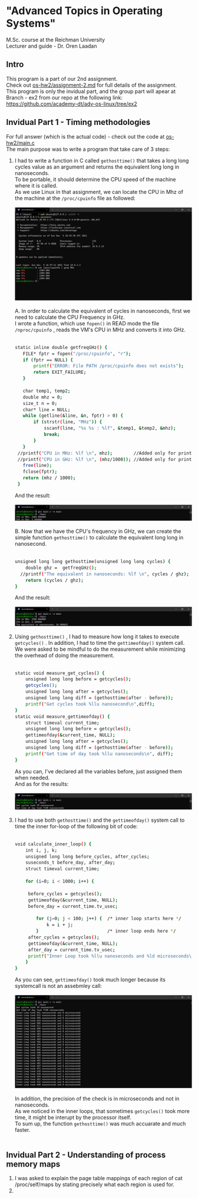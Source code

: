 # "Advanced Topics in Operating Systems" 
 M.Sc. course at the Reichman University <br/>
 Lecturer and guide - Dr. Oren Laadan <br/>
## Intro

This program is a part of our 2nd assignment. <br/>
Check out <a href="https://github.com/GlaiChen/os-hw2/blob/main/assignment-2.md">os-hw2/assignment-2.md</a> for full details of the assignment. <br/>
This program is only the invidual part, and the group part will apear at Branch - ex2 from our repo at the following link: <br/>https://github.com/academy-dt/adv-os-linux/tree/ex2 </br>

## Invidual Part 1 - Timing methodologies
For full answer (which is the actual code) - check out the code at <a href="https://github.com/GlaiChen/os-hw2/blob/main/main.c">os-hw2/main.c </a> <br/>
The main purpose was to write a program that take care of 3 steps:
1. I had to write a function in C called `gethosttime()`  that takes a long long cycles value as an argument and returns the equivalent long long in nanoseconds. <br/>
   To be portable, it should determine the CPU speed of the machine where it is called. <br/>
   As we use Linux in that assignment, we can locate the CPU in Mhz of the machine at the `/proc/cpuinfo` file as followed: <br/><br/>
   <img src="/images/cpu_mhz.png"> <br/><br/>
   A. In order to calculate the equivalent of cycles in nanoseconds, first we need to calculate the CPU Frequency in GHz. <br/>
      I wrote a function, which use `fopen()`  in READ mode the file `/nproc/cpuinfo` , reads the VM's CPU in MHz and converts it into GHz. <br/><br/>
      ```bash
     static inline double getfreqGHz() {
         FILE* fptr = fopen("/proc/cpuinfo", "r");   
         if (fptr == NULL) {
             printf("ERROR: File PATH /proc/cpuinfo does not exists");
             return EXIT_FAILURE;
         }

         char temp1, temp2;
         double mhz = 0;                             
         size_t n = 0;
         char* line = NULL;
         while (getline(&line, &n, fptr) > 0) {
             if (strstr(line, "MHz")) {
                 sscanf(line, "%s %s : %lf", &temp1, &temp2, &mhz);
                 break;
             }
         }
       //printf("CPU in MHz: %lf \n", mhz);        //Added only for print-debugging
       //printf("CPU in GHz: %lf \n", (mhz/1000)); //Added only for print-debugging
         free(line);
         fclose(fptr);
         return (mhz / 1000);
       }
      ```
      And the result: <br/><br/>
      <img src="/images/result_mhz_ghz.png">
      <br/><br/>
   B. Now that we have the CPU's frequency in GHz, we can create the simple function `gethosttime()` to calculate the equivalent long long in nanosecond. <br/><br/>
      ```bash
      unsigned long long gethosttime(unsigned long long cycles) {
          double ghz =  getfreqGHz();
        //printf("The equivalent in nanoseconds: %lf \n", cycles / ghz);  //Added only for print-debugging
          return (cycles / ghz);
      }
      ```
      And the result: <br/><br/>
      <img src="/images/equivalent_nanoseconds.png">
      <br/><br/>
2. Using `gethosttime()` , I had to measure how long it takes to execute `getcycles()` . In addition, I had to time the `gettimeofday()`  system call.
   We were asked to be mindful to do the measurement while minimizing the overhead of doing the measurement. <br/><br/>
   ```bash
   static void measure_get_cycles() {
       unsigned long long before = getcycles();
       getcycles();
       unsigned long long after = getcycles();
       unsigned long long diff = (gethosttime(after - before));
       printf("Get cycles took %llu nanosecond\n",diff);
   }
   static void measure_gettimeofday() {
       struct timeval current_time;
       unsigned long long before = getcycles();
       gettimeofday(&current_time, NULL);
       unsigned long long after = getcycles();
       unsigned long long diff = (gethosttime(after - before));
       printf("Get time of day took %llu nanoseconds\n", diff);
   }
   ```
   As you can, I've declared all the variables before, just assigned them when needed. <br/>
   And as for the results: <br/><br/>
   <img src="/images/get_cycles_get_timeofday.png">
   <br/><br/>
3. I had to use both `gethosttime()`  and the `gettimeofday()`  system call to time the inner for-loop of the following bit of code: <br/><br/>
   ```bash
   void calculate_inner_loop() {
       int i, j, k;
       unsigned long long before_cycles, after_cycles;
       suseconds_t before_day, after_day;
       struct timeval current_time;

       for (i=0; i < 1000; i++) {

        before_cycles = getcycles();
        gettimeofday(&current_time, NULL);
        before_day = current_time.tv_usec;

           for (j=0; j < 100; j++) {  /* inner loop starts here */
               k = i + j;  
           }                          /* inner loop ends here */
        after_cycles = getcycles();
        gettimeofday(&current_time, NULL);
        after_day = current_time.tv_usec;
        printf("Inner Loop took %llu nanoseconds and %ld microseconds\n", gethosttime(after_cycles - before_cycles), (after_day - before_day));
       }
   }
   ```
   As you can see, `gettimeofday()` took much longer because its systemcall is not an assebmley call: <br/><br/>
   <img src="/images/inner_loop.png">
   <br/><br/>
   In addition, the precision of the check is in microseconds and not in nanoseconds. <br/>
   As we noticed in the inner loops, that sometimes `getcycles()` took more time, it might be interupt by the processor itself. <br/>
   To sum up, the function `gethosttime()` was much accuarate and much faster. <br/><br/>
## Invidual Part 2 - Understanding of process memory maps
1. I was asked to explain the page table mappings of each region of cat /proc/self/maps by stating precisely what each region is used for.<br/>
2. 

